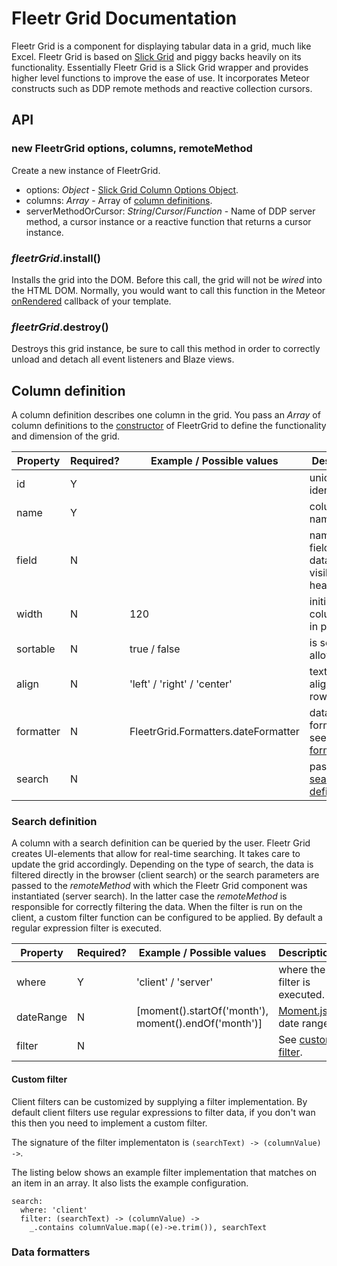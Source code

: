 # Fleetr Grid Documentation

Fleetr Grid is a component for displaying tabular data in a grid, much like Excel. Fleetr Grid is based on [Slick Grid](https://github.com/mleibman/SlickGrid/) and piggy backs heavily on its functionality. Essentially Fleetr Grid is a Slick Grid wrapper and provides higher level functions to improve the ease of use. It incorporates Meteor constructs such as DDP remote methods and reactive collection cursors.

## <a name="api"></a>API

### <a name="constructor"></a>new FleetrGrid options, columns, remoteMethod
Create a new instance of FleetrGrid.

- options: *Object* -  [Slick Grid Column Options Object](https://github.com/mleibman/SlickGrid/wiki/Grid-Options).
- columns: *Array* - Array of [column definitions](#column-definition).
- serverMethodOrCursor: *String*/*Cursor*/*Function* - Name of DDP server method, a cursor instance or a reactive function that returns a cursor instance.

### *fleetrGrid*.install()
Installs the grid into the DOM. Before this call, the grid will not be *wired* into the HTML DOM. Normally, you would want to call this function in the Meteor [onRendered](http://docs.meteor.com/#/full/template_onRendered) callback of your template.

### *fleetrGrid*.destroy()
Destroys this grid instance, be sure to call this method in order to correctly unload and detach all event listeners and Blaze views.

## <a name="column-definition"></a>Column definition
A column definition describes one column in the grid. You pass an *Array* of column definitions to the [constructor](#constructor) of FleetrGrid to define the functionality and dimension of the grid.

| Property  | Required? | Example / Possible values | Description
|-----------|-----------|---------------------------|------------
| id        | Y         |                             | unique identification
| name      | Y         |                             | column name
| field     | N         |                             | name of field in dataset, visible in header cell
| width     | N         | 120                         | initial column with in pixels
| sortable  | N         | true / false                | is sorting allowed
| align     | N         | 'left' / 'right' / 'center' | text alignment of row cell
| formatter | N         | FleetrGrid.Formatters.dateFormatter | data formatter, see [data formatters](#data-formatters)
| search    | N         |                             | pass a [search definition](#search-definition)

### <a name="search-definition"></a>Search definition
A column with a search definition can be queried by the user. Fleetr Grid creates
UI-elements that allow for real-time searching. It takes care to update the grid accordingly.
Depending on the type of search, the data is filtered directly in the browser (client search)
or the search parameters are passed to the *remoteMethod* with which the Fleetr Grid component
was instantiated (server search). In the latter case the *remoteMethod* is responsible for
correctly filtering the data.
When the filter is run on the client, a custom filter function can be configured to be applied. By default a regular expression filter is executed.

| Property  | Required? | Example / Possible values | Description
|-----------|-----------|---------------------------|-------------
| where     | Y         | 'client' / 'server'       | where the filter is executed.
| dateRange | N         | [moment().startOf('month'), moment().endOf('month')] | [Moment.js](http://momentjs.com/) date range
| filter    | N         |  | See [custom filter](#custom-filter).

#### <a name="custom-filter"></a>Custom filter
Client filters can be customized by supplying a filter implementation. By default client filters use regular expressions to filter data, if you don't wan this then you need to implement a custom filter.

The signature of the filter implementaton is `(searchText) -> (columnValue) ->`.

The listing below shows an example filter implementation that matches on an item in an array. It also lists the example configuration.

    search:
      where: 'client'
      filter: (searchText) -> (columnValue) ->
        _.contains columnValue.map((e)->e.trim()), searchText

### <a name="data-formatters"></a>Data formatters
